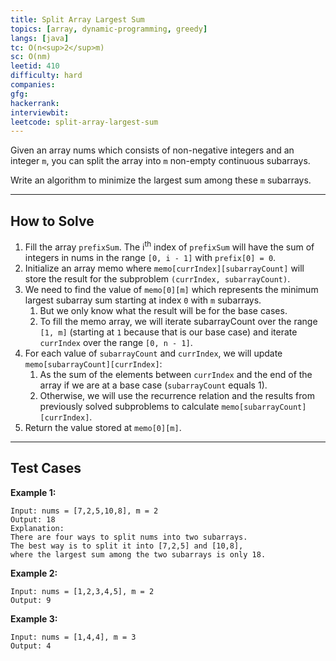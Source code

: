 ```yaml
---
title: Split Array Largest Sum
topics: [array, dynamic-programming, greedy]
langs: [java]
tc: O(n<sup>2</sup>m)
sc: O(nm)
leetid: 410
difficulty: hard
companies: 
gfg: 
hackerrank: 
interviewbit: 
leetcode: split-array-largest-sum
---
```


Given an array nums which consists of non-negative integers and an integer `m`, 
you can split the array into `m` non-empty continuous subarrays.

Write an algorithm to minimize the largest sum among these `m` subarrays.

---

## How to Solve

1. Fill the array `prefixSum`. The i<sup>th</sup> index of `prefixSum` will have the sum of integers in nums in the range `[0, i - 1]` with `prefix[0] = 0`.
2. Initialize an array memo where `memo[currIndex][subarrayCount]` will store the result for the subproblem `(currIndex, subarrayCount)`. 
3. We need to find the value of `memo[0][m]` which represents the minimum largest subarray sum starting at index `0` with `m` subarrays. 
   1. But we only know what the result will be for the base cases. 
   2. To fill the memo array, we will iterate subarrayCount over the range `[1, m]` (starting at `1` because that is our base case) and iterate `currIndex` over the range `[0, n - 1]`.
4. For each value of `subarrayCount` and `currIndex`, we will update `memo[subarrayCount][currIndex]`:
   1. As the sum of the elements between `currIndex` and the end of the array if we are at a base case (`subarrayCount` equals 1).
   2. Otherwise, we will use the recurrence relation and the results from previously solved subproblems to calculate `memo[subarrayCount][currIndex]`.
5. Return the value stored at `memo[0][m]`.

---

## Test Cases

**Example 1:** 
```
Input: nums = [7,2,5,10,8], m = 2
Output: 18
Explanation:
There are four ways to split nums into two subarrays.
The best way is to split it into [7,2,5] and [10,8],
where the largest sum among the two subarrays is only 18.
```

**Example 2:** 
```
Input: nums = [1,2,3,4,5], m = 2
Output: 9
```

**Example 3:**
```
Input: nums = [1,4,4], m = 3
Output: 4
```